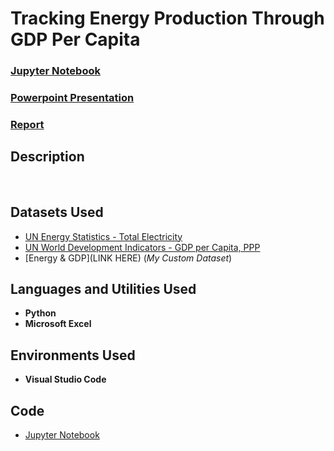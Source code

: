 <h1>Tracking Energy Production Through GDP Per Capita</h1>

 ### [Jupyter Notebook](https://github.com/eericson2005/Energy-vs-GDP/blob/d0b056e5efaf3c3cdf2865ee9b3229f4c98bb9d8/I-EDA%20Python%20Visualizations.ipynb)
 ### [Powerpoint Presentation](https://github.com/eericson2005/Energy-vs-GDP/blob/10edb356cf28635d4c7c46995b55324d066c338e/DASC_1003H_I-EDA_EthanEricson.pptx)
 ### [Report](https://github.com/eericson2005/Energy-vs-GDP/blob/3a460d18d6838e7568aa59d149e60e76403ceb26/DASC_1003H-I-EDA_EthanEricson.docx)
 
<h2>Description</h2>

<br />

<h2>Datasets Used</h2>

- [UN Energy Statistics - Total Electricity](https://data.un.org/Data.aspx?d=EDATA&f=cmID%3aEL%3btrID%3a01)
- [UN World Development Indicators - GDP per Capita, PPP](https://data.un.org/Data.aspx?d=WDI&f=Indicator_Code%3aNY.GDP.PCAP.PP.CD)
- [Energy & GDP](LINK HERE) (<i>My Custom Dataset</i>)

<h2>Languages and Utilities Used</h2>

- <b>Python</b> 
- <b>Microsoft Excel</b>

<h2>Environments Used </h2>

- <b>Visual Studio Code</b>

<h2>Code</h2>

- [Jupyter Notebook](https://github.com/eericson2005/Energy-vs-GDP/blob/d0b056e5efaf3c3cdf2865ee9b3229f4c98bb9d8/I-EDA%20Python%20Visualizations.ipynb)

